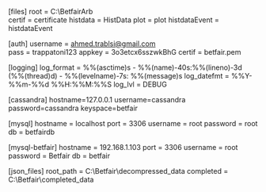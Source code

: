 [files]
root = C:\BetfairArb\
certif = certificate
histdata = HistData
plot = plot
histdataEvent = histdataEvent 

[auth]
username = ahmed.trablsi@gmail.com  
pass = trappatoni123
appkey = 3o3etcx6sszwkBhG
certif = betfair.pem

[logging] 
log_format = %%(asctime)s - %%(name)-40s:%%(lineno)-3d (%%(thread)d) - %%(levelname)-7s: %%(message)s 
log_datefmt = %%Y-%%m-%%d %%H:%%M:%%S 
log_lvl = DEBUG

[cassandra]
hostname=127.0.0.1 
username=cassandra 
password=cassandra 
keyspace=betfair

[mysql]
hostname = localhost
port = 3306
username = root
password = root
db = betfairdb

[mysql-betfair]
hostname = 192.168.1.103
port = 3306
username = root
password = Betfair
db = betfair


[json_files]
root_path = C:\Betfair\decompressed_data
completed = C:\Betfair\completed_data